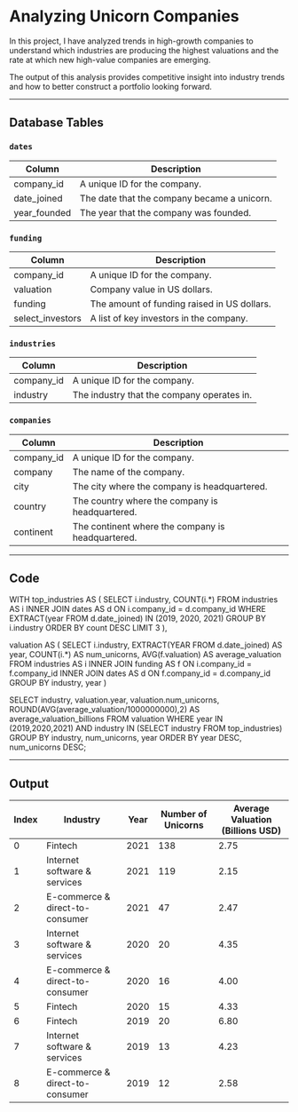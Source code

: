 # Analyzing Unicorn Companies

In this project, I have analyzed trends in high-growth companies to understand which industries are producing the highest valuations and the rate at which new high-value companies are emerging.  

The output of this analysis provides competitive insight into industry trends and how to better construct a portfolio looking forward.

---

## Database Tables

### `dates`

| Column      | Description                                 |
|-------------|---------------------------------------------|
| company_id  | A unique ID for the company.                 |
| date_joined | The date that the company became a unicorn. |
| year_founded| The year that the company was founded.       |

### `funding`

| Column          | Description                                 |
|-----------------|---------------------------------------------|
| company_id      | A unique ID for the company.                 |
| valuation       | Company value in US dollars.                  |
| funding         | The amount of funding raised in US dollars.  |
| select_investors| A list of key investors in the company.       |

### `industries`

| Column      | Description                              |
|-------------|------------------------------------------|
| company_id  | A unique ID for the company.              |
| industry    | The industry that the company operates in.|

### `companies`

| Column      | Description                                      |
|-------------|-------------------------------------------------|
| company_id  | A unique ID for the company.                      |
| company    | The name of the company.                          |
| city       | The city where the company is headquartered.     |
| country    | The country where the company is headquartered.  |
| continent  | The continent where the company is headquartered.|

---

## Code

WITH top_industries AS (
    SELECT i.industry,
           COUNT(i.*)
    FROM industries AS i
    INNER JOIN dates AS d
    ON i.company_id = d.company_id
    WHERE EXTRACT(year FROM d.date_joined) IN (2019, 2020, 2021)
    GROUP BY i.industry
    ORDER BY count DESC
   LIMIT 3
),

valuation AS (
    SELECT i.industry,
           EXTRACT(YEAR FROM d.date_joined) AS year,
           COUNT(i.*) AS num_unicorns,
           AVG(f.valuation) AS average_valuation
    FROM industries AS i
    INNER JOIN funding AS f
    ON i.company_id = f.company_id
    INNER JOIN dates AS d
    ON f.company_id = d.company_id
    GROUP BY industry, year
)

SELECT industry, valuation.year, valuation.num_unicorns, ROUND(AVG(average_valuation/1000000000),2) AS average_valuation_billions
FROM valuation
	WHERE year IN (2019,2020,2021)
	AND industry IN (SELECT industry
					FROM top_industries)
	GROUP BY industry, num_unicorns, year
	ORDER BY year DESC, num_unicorns DESC;

---

## Output

| Index | Industry                        | Year | Number of Unicorns| Average Valuation (Billions USD) |
|-------|---------------------------------|------|-------------------|----------------------------------|
| 0     | Fintech                         | 2021 | 138               | 2.75                             |
| 1     | Internet software & services    | 2021 | 119               | 2.15                             |
| 2     | E-commerce & direct-to-consumer | 2021 | 47                | 2.47                             |
| 3     | Internet software & services    | 2020 | 20                | 4.35                             |
| 4     | E-commerce & direct-to-consumer | 2020 | 16                | 4.00                             |
| 5     | Fintech                         | 2020 | 15                | 4.33                             |
| 6     | Fintech                         | 2019 | 20                | 6.80                             |
| 7     | Internet software & services    | 2019 | 13                | 4.23                             |
| 8     | E-commerce & direct-to-consumer | 2019 | 12                | 2.58                             |

